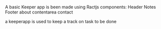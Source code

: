 A basic Keeper app is been made using Ractjs
components:
Header
Notes
Footer 
about
contentarea
contact


a keeperapp is used to keep a track on task to be done 
